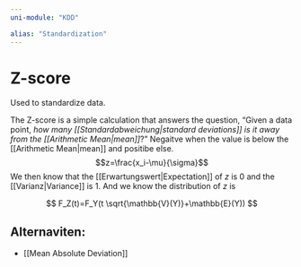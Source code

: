 ```yaml
---
uni-module: "KDD"

alias: "Standardization"
---
```


# Z-score

Used to standardize data.

The Z-score is a simple calculation that answers the question, “Given a data point, _how many [[Standardabweichung|standard deviations]] is it away from the [[Arithmetic Mean|mean]]_?”
Negaitve when the value is below the [[Arithmetic Mean|mean]] and positibe else.
$$z=\frac{x_i-\mu}{\sigma}$$
We then know that the [[Erwartungswert|Expectation]] of $z$ is $0$ and the [[Varianz|Variance]] is $1$. And we know the distribution of $z$ is

$$
F_Z(t)=F_Y(t \sqrt{\mathbb{V}(Y)}+\mathbb{E}(Y))
$$

## Alternaviten:

- [[Mean Absolute Deviation]]
